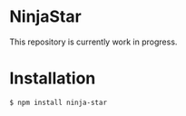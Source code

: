 # NinjaStar

This repository is currently work in progress.

# Installation

```ShellSession
$ npm install ninja-star
```
